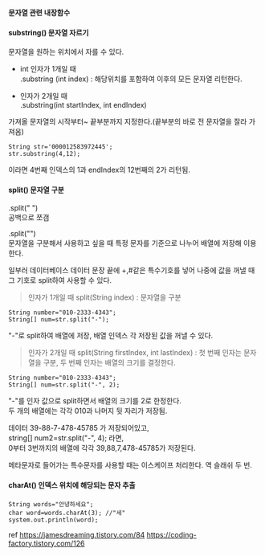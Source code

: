 **문자열 관련 내장함수**

#### substring() 문자열 자르기

문자열을 원하는 위치에서 자를 수 있다.

- int 인자가 1개일 때<br>
.substring (int index) : 해당위치를 포함하여 이후의 모든 문자열 리턴한다.

- 인자가 2개일 때<br>
.substring(int startIndex, int endIndex)

가져올 문자열의 시작부터~ 끝부분까지 지정한다.(끝부분의 바로 전 문자열을 잘라 가져옴)

	String str='000012583972445';
	str.substring(4,12);

이라면 4번째 인덱스의 1과 endIndex의 12번째의 2가 리턴됨.  

#### split() 문자열 구분

.split(" ")<br>
공백으로 쪼갬

.split("")<br>
문자열을 구분해서 사용하고 싶을 때 특정 문자를 기준으로 나누어 배열에 저장해 이용한다.

일부러 데이터베이스 데이터 문장 끝에 +,#같은 특수기호를 넣어 나중에 값을 꺼낼 때 그 기호로 split하여 사용할 수 있다.

> 인자가 1개일 때
split(String index) : 문자열을 구분

	String number="010-2333-4343";
	String[] num=str.split("-"); 
"-"로 split하여 배열에 저장, 배열 인덱스 각 저장된 값을 꺼낼 수 있다.

> 인자가 2개일 때
split(String firstIndex, int lastIndex) : 첫 번째 인자는 문자열을 구분, 두 번째 인자는 배열의 크기를 결정한다.

	String number="010-2333-4343";
	String[] num=str.split("-", 2);
	
"-"를 인자 값으로 split하면서 배열의 크기를 2로 한정한다.<br>
두 개의 배열에는 각각 010과 나머지 뒷 자리가 저장됨.

데이터 39-88-7-478-45785 가 저장되어있고,<br>
string[] num2=str.split("-", 4); 라면,<br>
0부터 3번까지의 배열에 각각 39,88,7,478-45785가 저장된다.

메타문자로 들어가는 특수문자를 사용할 때는 이스케이프 처리한다. 역 슬래쉬 두 번.

#### charAt() 인덱스 위치에 해당되는 문자 추출

	String words="안녕하세요";
	char word=words.charAt(3); //"세"
	system.out.println(word);

ref https://jamesdreaming.tistory.com/84 https://coding-factory.tistory.com/126
